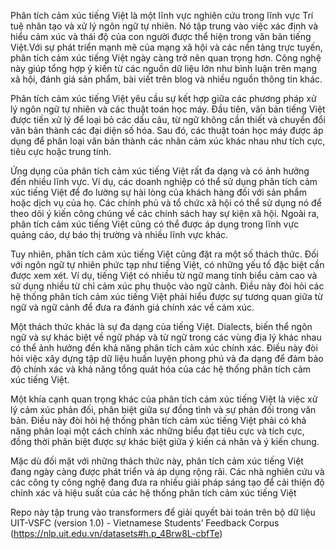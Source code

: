 Phân tích cảm xúc tiếng Việt là một lĩnh vực nghiên cứu trong lĩnh vực Trí tuệ nhân tạo và xử lý ngôn ngữ tự nhiên. Nó tập trung vào việc xác định và hiểu cảm xúc và thái độ của con người được thể hiện trong văn bản tiếng Việt.Với sự phát triển mạnh mẽ của mạng xã hội và các nền tảng trực tuyến, phân tích cảm xúc tiếng Việt ngày càng trở nên quan trọng hơn. Công nghệ này giúp tổng hợp ý kiến từ các nguồn dữ liệu lớn như bình luận trên mạng xã hội, đánh giá sản phẩm, bài viết trên blog và nhiều nguồn thông tin khác.

Phân tích cảm xúc tiếng Việt yêu cầu sự kết hợp giữa các phương pháp xử lý ngôn ngữ tự nhiên và các thuật toán học máy. Đầu tiên, văn bản tiếng Việt được tiền xử lý để loại bỏ các dấu câu, từ ngữ không cần thiết và chuyển đổi văn bản thành các đại diện số hóa. Sau đó, các thuật toán học máy được áp dụng để phân loại văn bản thành các nhãn cảm xúc khác nhau như tích cực, tiêu cực hoặc trung tính.

Ứng dụng của phân tích cảm xúc tiếng Việt rất đa dạng và có ảnh hưởng đến nhiều lĩnh vực. Ví dụ, các doanh nghiệp có thể sử dụng phân tích cảm xúc tiếng Việt để đo lường sự hài lòng của khách hàng đối với sản phẩm hoặc dịch vụ của họ. Các chính phủ và tổ chức xã hội có thể sử dụng nó để theo dõi ý kiến công chúng về các chính sách hay sự kiện xã hội. Ngoài ra, phân tích cảm xúc tiếng Việt cũng có thể được áp dụng trong lĩnh vực quảng cáo, dự báo thị trường và nhiều lĩnh vực khác.

Tuy nhiên, phân tích cảm xúc tiếng Việt cũng đặt ra một số thách thức. Đối với ngôn ngữ tự nhiên phức tạp như tiếng Việt, có những yếu tố đặc biệt cần được xem xét. Ví dụ, tiếng Việt có nhiều từ ngữ mang tính biểu cảm cao và sử dụng nhiều từ chỉ cảm xúc phụ thuộc vào ngữ cảnh. Điều này đòi hỏi các hệ thống phân tích cảm xúc tiếng Việt phải hiểu được sự tương quan giữa từ ngữ và ngữ cảnh để đưa ra đánh giá chính xác về cảm xúc.

Một thách thức khác là sự đa dạng của tiếng Việt. Dialects, biến thể ngôn ngữ và sự khác biệt về ngữ pháp và từ ngữ trong các vùng địa lý khác nhau có thể ảnh hưởng đến khả năng phân tích cảm xúc chính xác. Điều này đòi hỏi việc xây dựng tập dữ liệu huấn luyện phong phú và đa dạng để đảm bảo độ chính xác và khả năng tổng quát hóa của các hệ thống phân tích cảm xúc tiếng Việt.

Một khía cạnh quan trọng khác của phân tích cảm xúc tiếng Việt là việc xử lý cảm xúc phản đối, phân biệt giữa sự đồng tình và sự phản đối trong văn bản. Điều này đòi hỏi hệ thống phân tích cảm xúc tiếng Việt phải có khả năng phân loại một cách chính xác những biểu đạt tiêu cực và tích cực, đồng thời phân biệt được sự khác biệt giữa ý kiến cá nhân và ý kiến chung.

Mặc dù đối mặt với những thách thức này, phân tích cảm xúc tiếng Việt đang ngày càng được phát triển và áp dụng rộng rãi. Các nhà nghiên cứu và các công ty công nghệ đang đưa ra nhiều giải pháp sáng tạo để cải thiện độ chính xác và hiệu suất của các hệ thống phân tích cảm xúc tiếng Việt

Repo này tập trung vào transformers để giải quyết bài toán trên bộ dữ liệu UIT-VSFC (version 1.0) - Vietnamese Students’ Feedback Corpus (https://nlp.uit.edu.vn/datasets#h.p_4Brw8L-cbfTe) 